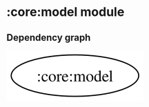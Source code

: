 # :core:model module
## Dependency graph
![Dependency graph](../../docs/images/graphs/dep_graph_core_model.svg)
